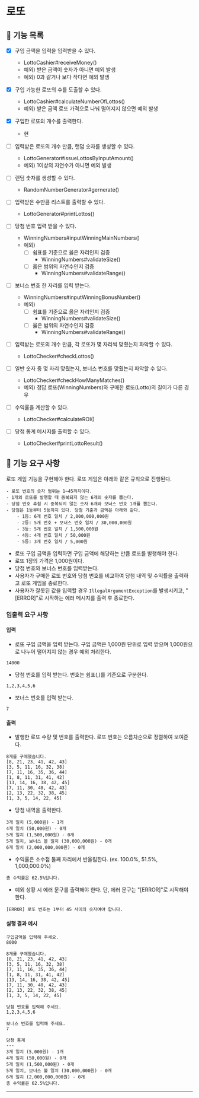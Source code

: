 # 로또

## 🚀 기능 목록

- [x] 구입 금액을 입력을 입력받을 수 있다.
  - LottoCashier#receiveMoney()
  - 예외) 받은 금액이 숫자가 아니면 예외 발생
  - 예외) 0과 같거나 보다 작다면 예외 발생
- [x] 구입 가능한 로또의 수를 도출할 수 있다.
  - LottoCashier#calculateNumberOfLottos()
  - 예외) 받은 금액 로또 가격으로 나눠 떨어지지 않으면 예외 발생
- [x] 구입한 로또의 개수를 출력한다.
  - 현
  
- [ ] 입력받은 로또의 개수 만큼, 랜덤 숫자를 생성할 수 있다.
  - LottoGenerator#issueLottosByInputAmount()
  - 예외) 1이상의 자연수가 아니면 예외 발생
- [ ] 랜덤 숫자를 생성할 수 있다.
  - RandomNumberGenerator#gernerate()
- [ ] 입력받은 수만큼 리스트를 출력할 수 있다.
  - LottoGenerator#printLottos()

- [ ] 당첨 번호 입력 받을 수 있다.
  - WinningNumbers#inputWinningMainNumbers()
  - 예외)
    - [ ] 쉼표를 기준으로 옳은 자리인지 검증
      - WinningNumbers#validateSize()
    - [ ] 옳은 범위의 자연수인지 검증
      - WinningNumbers#validateRange()
- [ ] 보너스 번호 한 자리를 입력 받는다.
  - WinningNumbers#inputWinningBonusNumber()
  - 예외)
    - [ ] 쉼표를 기준으로 옳은 자리인지 검증
      - WinningNumbers#validateSize()
    - [ ] 옳은 범위의 자연수인지 검증
      - WinningNumbers#validateRange()

- [ ] 입력받는 로또의 개수 만큼, 각 로또가 몇 자리씩 맞췄는지 파악할 수 있다.
  - LottoChecker#checkLottos()
- [ ] 일반 숫자 중 몇 자리 맞췄는지, 보너스 번호를 맞췄는지 파악할 수 있다.
  - LottoChecker#checkHowManyMatches()
  - 예외) 정답 로또(WinningNumbers)와 구매한 로또(Lotto)의 길이가 다른 경우
- [ ] 수익률을 계산할 수 있다.
  - LottoChecker#calculateROI()
- [ ] 당첨 통계 메시지를 출력할 수 있다.
  - LottoChecker#printLottoResult()
  
## 🚀 기능 요구 사항

로또 게임 기능을 구현해야 한다. 로또 게임은 아래와 같은 규칙으로 진행된다.

```
- 로또 번호의 숫자 범위는 1~45까지이다.
- 1개의 로또를 발행할 때 중복되지 않는 6개의 숫자를 뽑는다.
- 당첨 번호 추첨 시 중복되지 않는 숫자 6개와 보너스 번호 1개를 뽑는다.
- 당첨은 1등부터 5등까지 있다. 당첨 기준과 금액은 아래와 같다.
    - 1등: 6개 번호 일치 / 2,000,000,000원
    - 2등: 5개 번호 + 보너스 번호 일치 / 30,000,000원
    - 3등: 5개 번호 일치 / 1,500,000원
    - 4등: 4개 번호 일치 / 50,000원
    - 5등: 3개 번호 일치 / 5,000원
```

- 로또 구입 금액을 입력하면 구입 금액에 해당하는 만큼 로또를 발행해야 한다.
- 로또 1장의 가격은 1,000원이다.
- 당첨 번호와 보너스 번호를 입력받는다.
- 사용자가 구매한 로또 번호와 당첨 번호를 비교하여 당첨 내역 및 수익률을 출력하고 로또 게임을 종료한다.
- 사용자가 잘못된 값을 입력할 경우 `IllegalArgumentException`를 발생시키고, "[ERROR]"로 시작하는 에러 메시지를 출력 후 종료한다.

### 입출력 요구 사항

#### 입력

- 로또 구입 금액을 입력 받는다. 구입 금액은 1,000원 단위로 입력 받으며 1,000원으로 나누어 떨어지지 않는 경우 예외 처리한다.

```
14000
```

- 당첨 번호를 입력 받는다. 번호는 쉼표(,)를 기준으로 구분한다.

```
1,2,3,4,5,6
```

- 보너스 번호를 입력 받는다.

```
7
```

#### 출력

- 발행한 로또 수량 및 번호를 출력한다. 로또 번호는 오름차순으로 정렬하여 보여준다.

```
8개를 구매했습니다.
[8, 21, 23, 41, 42, 43] 
[3, 5, 11, 16, 32, 38] 
[7, 11, 16, 35, 36, 44] 
[1, 8, 11, 31, 41, 42] 
[13, 14, 16, 38, 42, 45] 
[7, 11, 30, 40, 42, 43] 
[2, 13, 22, 32, 38, 45] 
[1, 3, 5, 14, 22, 45]
```

- 당첨 내역을 출력한다.

```
3개 일치 (5,000원) - 1개
4개 일치 (50,000원) - 0개
5개 일치 (1,500,000원) - 0개
5개 일치, 보너스 볼 일치 (30,000,000원) - 0개
6개 일치 (2,000,000,000원) - 0개
```

- 수익률은 소수점 둘째 자리에서 반올림한다. (ex. 100.0%, 51.5%, 1,000,000.0%)

```
총 수익률은 62.5%입니다.
```

- 예외 상황 시 에러 문구를 출력해야 한다. 단, 에러 문구는 "[ERROR]"로 시작해야 한다.

```
[ERROR] 로또 번호는 1부터 45 사이의 숫자여야 합니다.
```

#### 실행 결과 예시

```
구입금액을 입력해 주세요.
8000

8개를 구매했습니다.
[8, 21, 23, 41, 42, 43] 
[3, 5, 11, 16, 32, 38] 
[7, 11, 16, 35, 36, 44] 
[1, 8, 11, 31, 41, 42] 
[13, 14, 16, 38, 42, 45] 
[7, 11, 30, 40, 42, 43] 
[2, 13, 22, 32, 38, 45] 
[1, 3, 5, 14, 22, 45]

당첨 번호를 입력해 주세요.
1,2,3,4,5,6

보너스 번호를 입력해 주세요.
7

당첨 통계
---
3개 일치 (5,000원) - 1개
4개 일치 (50,000원) - 0개
5개 일치 (1,500,000원) - 0개
5개 일치, 보너스 볼 일치 (30,000,000원) - 0개
6개 일치 (2,000,000,000원) - 0개
총 수익률은 62.5%입니다.
```

---